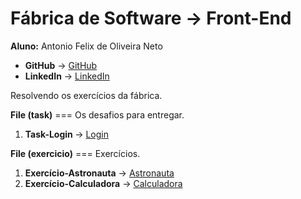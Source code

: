
<div> 
  <h1> Fábrica de Software -> Front-End </h1>
</div>

<div>
  <span>
    <b>Aluno:</b> Antonio Felix de Oliveira Neto
  </span>
</div>

<div>
  <ul>
    <li>
      <b>GitHub</b> -> <a href="https://github.com/antonioflx">GitHub</a>
    </li>
    <li>
      <b>LinkedIn</b> -> <a href="https://www.linkedin.com/in/antonioflx/">LinkedIn</a>
    </li>
  </ul>
</div>

<div>
  <p>Resolvendo os exercícios da fábrica.</p>
    <div>
      <b>File (task)</b> <span>=== Os desafios para entregar. </span>
    </div>
  <ol>
    <li>
      <b>Task-Login </b> -> <a href="https://antonioflx.github.io/fabrica/task/01-task-login/index.html">Login</a>
    </li>
  </ol>

  <div>
    <b>File (exercicio)</b> <span>=== Exercícios.</span>
  </div>
  <ol>
    <li>
      <b>Exercício-Astronauta</b> -> 
      <a href="https://antonioflx.github.io/fabrica/exercicio/01-ex-astronauta/index.html">Astronauta</a>
    </li>
    <li>
      <b>Exercício-Calculadora</b> ->
      <a href="https://antonioflx.github.io/fabrica/exercicio/02-ex-calculadora/index.html">Calculadora </a>
    </li>
  </ol>
</div>

